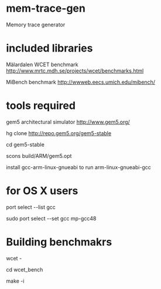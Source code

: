 # mem-trace-gen
Memory trace generator



# included libraries

Mälardalen WCET benchmark http://www.mrtc.mdh.se/projects/wcet/benchmarks.html

MiBench benchmark http://wwweb.eecs.umich.edu/mibench/



# tools required
gem5 architectural simulator http://www.gem5.org/

hg clone http://repo.gem5.org/gem5-stable

cd gem5-stable

scons build/ARM/gem5.opt

install gcc-arm-linux-gnueabi to run arm-linux-gnueabi-gcc



# for OS X users
port select --list gcc

sudo port select --set gcc mp-gcc48


# Building benchmakrs
wcet - 

cd wcet_bench

make -i
